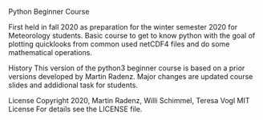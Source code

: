 Python Beginner Course

First held in fall 2020 as preparation for the winter semester 2020 for Meteorology students. Basic course to get to know python with the goal of plotting quicklooks from common used netCDF4 files and do some mathematical operations.

History
This version of the python3 beginner course is based on a prior versions developed by Martin Radenz. Major changes are updated course slides and addidional task for students.

License
Copyright 2020, Martin Radenz, Willi Schimmel, Teresa Vogl MIT License For details see the LICENSE file.

